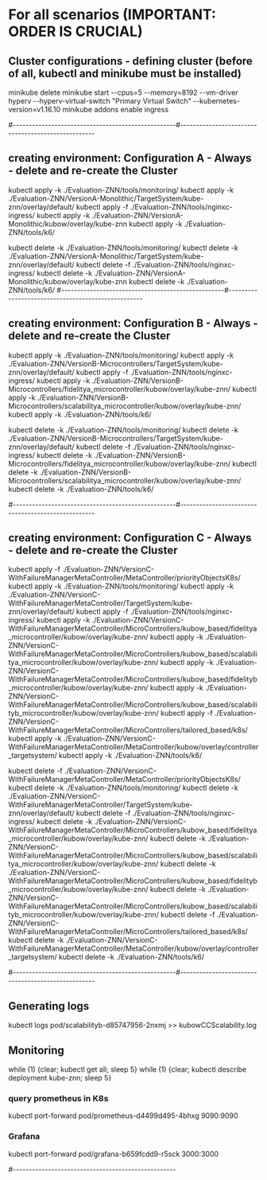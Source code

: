 # For all scenarios (IMPORTANT: ORDER IS CRUCIAL)

## Cluster configurations - defining cluster (before of all, kubectl and minikube must be installed)

minikube delete
minikube start --cpus=5 --memory=8192 --vm-driver hyperv --hyperv-virtual-switch "Primary Virtual Switch" --kubernetes-version=v1.16.10
minikube addons enable ingress

#---------------------------------------------------#---------------------------------------------------
## creating environment: Configuration A - Always - delete and re-create the Cluster
kubectl apply -k ./Evaluation-ZNN/tools/monitoring/
kubectl apply -k ./Evaluation-ZNN/VersionA-Monolithic/TargetSystem/kube-znn/overlay/default/
kubectl apply -f ./Evaluation-ZNN/tools/nginxc-ingress/
kubectl apply -k ./Evaluation-ZNN/VersionA-Monolithic/kubow/overlay/kube-znn
kubectl apply -k ./Evaluation-ZNN/tools/k6/

kubectl delete -k ./Evaluation-ZNN/tools/monitoring/
kubectl delete -k ./Evaluation-ZNN/VersionA-Monolithic/TargetSystem/kube-znn/overlay/default/
kubectl delete -f ./Evaluation-ZNN/tools/nginxc-ingress/
kubectl delete -k ./Evaluation-ZNN/VersionA-Monolithic/kubow/overlay/kube-znn
kubectl delete -k ./Evaluation-ZNN/tools/k6/
#---------------------------------------------------#---------------------------------------------------
## creating environment: Configuration B - Always - delete and re-create the Cluster
kubectl apply -k ./Evaluation-ZNN/tools/monitoring/
kubectl apply -k ./Evaluation-ZNN/VersionB-Microcontrollers/TargetSystem/kube-znn/overlay/default/
kubectl apply -f ./Evaluation-ZNN/tools/nginxc-ingress/
kubectl apply -k ./Evaluation-ZNN/VersionB-Microcontrollers/fidelitya_microcontroller/kubow/overlay/kube-znn/
kubectl apply -k ./Evaluation-ZNN/VersionB-Microcontrollers/scalabilitya_microcontroller/kubow/overlay/kube-znn/
kubectl apply -k ./Evaluation-ZNN/tools/k6/

kubectl delete -k ./Evaluation-ZNN/tools/monitoring/
kubectl delete -k ./Evaluation-ZNN/VersionB-Microcontrollers/TargetSystem/kube-znn/overlay/default/
kubectl delete -f ./Evaluation-ZNN/tools/nginxc-ingress/
kubectl delete -k ./Evaluation-ZNN/VersionB-Microcontrollers/fidelitya_microcontroller/kubow/overlay/kube-znn/
kubectl delete -k ./Evaluation-ZNN/VersionB-Microcontrollers/scalabilitya_microcontroller/kubow/overlay/kube-znn/
kubectl delete -k ./Evaluation-ZNN/tools/k6/

#---------------------------------------------------#---------------------------------------------------
## creating environment: Configuration C - Always - delete and re-create the Cluster

kubectl apply -f ./Evaluation-ZNN/VersionC-WithFailureManagerMetaController/MetaController/priorityObjectsK8s/
kubectl apply -k ./Evaluation-ZNN/tools/monitoring/
kubectl apply -k ./Evaluation-ZNN/VersionC-WithFailureManagerMetaController/TargetSystem/kube-znn/overlay/default/
kubectl apply -f ./Evaluation-ZNN/tools/nginxc-ingress/
kubectl apply -k ./Evaluation-ZNN/VersionC-WithFailureManagerMetaController/MicroControllers/kubow_based/fidelitya_microcontroller/kubow/overlay/kube-znn/
kubectl apply -k ./Evaluation-ZNN/VersionC-WithFailureManagerMetaController/MicroControllers/kubow_based/scalabilitya_microcontroller/kubow/overlay/kube-znn/
kubectl apply -k ./Evaluation-ZNN/VersionC-WithFailureManagerMetaController/MicroControllers/kubow_based/fidelityb_microcontroller/kubow/overlay/kube-znn/
kubectl apply -k ./Evaluation-ZNN/VersionC-WithFailureManagerMetaController/MicroControllers/kubow_based/scalabilityb_microcontroller/kubow/overlay/kube-znn/
kubectl apply -f ./Evaluation-ZNN/VersionC-WithFailureManagerMetaController/MicroControllers/tailored_based/k8s/
kubectl apply -k ./Evaluation-ZNN/VersionC-WithFailureManagerMetaController/MetaController/kubow/overlay/controller_targetsystem/
kubectl apply -k ./Evaluation-ZNN/tools/k6/


kubectl delete -f ./Evaluation-ZNN/VersionC-WithFailureManagerMetaController/MetaController/priorityObjectsK8s/
kubectl delete -k ./Evaluation-ZNN/tools/monitoring/
kubectl delete -k ./Evaluation-ZNN/VersionC-WithFailureManagerMetaController/TargetSystem/kube-znn/overlay/default/
kubectl delete -f ./Evaluation-ZNN/tools/nginxc-ingress/
kubectl delete -k ./Evaluation-ZNN/VersionC-WithFailureManagerMetaController/MicroControllers/kubow_based/fidelitya_microcontroller/kubow/overlay/kube-znn/
kubectl delete -k ./Evaluation-ZNN/VersionC-WithFailureManagerMetaController/MicroControllers/kubow_based/scalabilitya_microcontroller/kubow/overlay/kube-znn/
kubectl delete -k ./Evaluation-ZNN/VersionC-WithFailureManagerMetaController/MicroControllers/kubow_based/fidelityb_microcontroller/kubow/overlay/kube-znn/
kubectl delete -k ./Evaluation-ZNN/VersionC-WithFailureManagerMetaController/MicroControllers/kubow_based/scalabilityb_microcontroller/kubow/overlay/kube-znn/
kubectl delete -f ./Evaluation-ZNN/VersionC-WithFailureManagerMetaController/MicroControllers/tailored_based/k8s/
kubectl delete -k ./Evaluation-ZNN/VersionC-WithFailureManagerMetaController/MetaController/kubow/overlay/controller_targetsystem/
kubectl delete -k ./Evaluation-ZNN/tools/k6/


#---------------------------------------------------#---------------------------------------------------

## Generating logs
kubectl logs pod/scalabilityb-d85747956-2nxmj >> kubowCCScalability.log

## Monitoring
while (1) {clear; kubectl get all; sleep 5}
while (1) {clear; kubectl describe deployment kube-znn; sleep 5}

### query prometheus in K8s
kubectl port-forward pod/prometheus-d4499d495-4bhxg 9090:9090

### Grafana
kubectl port-forward pod/grafana-b659fcdd9-r5sck 3000:3000

#---------------------------------------------------